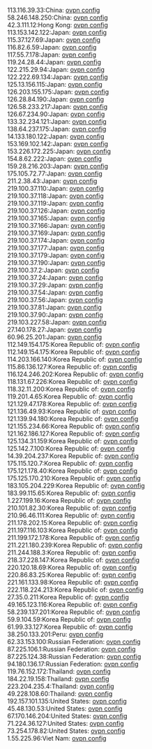 113.116.39.33:China: [ovpn config](vpn/113_116_39_33.ovpn)  
58.246.148.250:China: [ovpn config](vpn/58_246_148_250.ovpn)  
42.3.111.12:Hong Kong: [ovpn config](vpn/42_3_111_12.ovpn)  
113.153.142.122:Japan: [ovpn config](vpn/113_153_142_122.ovpn)  
115.37.127.69:Japan: [ovpn config](vpn/115_37_127_69.ovpn)  
116.82.6.59:Japan: [ovpn config](vpn/116_82_6_59.ovpn)  
117.55.7.178:Japan: [ovpn config](vpn/117_55_7_178.ovpn)  
119.24.28.44:Japan: [ovpn config](vpn/119_24_28_44.ovpn)  
122.215.29.94:Japan: [ovpn config](vpn/122_215_29_94.ovpn)  
122.222.69.134:Japan: [ovpn config](vpn/122_222_69_134.ovpn)  
125.13.156.115:Japan: [ovpn config](vpn/125_13_156_115.ovpn)  
126.203.155.175:Japan: [ovpn config](vpn/126_203_155_175.ovpn)  
126.28.84.190:Japan: [ovpn config](vpn/126_28_84_190.ovpn)  
126.58.233.217:Japan: [ovpn config](vpn/126_58_233_217.ovpn)  
126.67.234.90:Japan: [ovpn config](vpn/126_67_234_90.ovpn)  
133.32.234.121:Japan: [ovpn config](vpn/133_32_234_121.ovpn)  
138.64.237.175:Japan: [ovpn config](vpn/138_64_237_175.ovpn)  
14.133.180.122:Japan: [ovpn config](vpn/14_133_180_122.ovpn)  
153.169.102.142:Japan: [ovpn config](vpn/153_169_102_142.ovpn)  
153.226.172.225:Japan: [ovpn config](vpn/153_226_172_225.ovpn)  
154.8.62.222:Japan: [ovpn config](vpn/154_8_62_222.ovpn)  
159.28.216.203:Japan: [ovpn config](vpn/159_28_216_203.ovpn)  
175.105.72.77:Japan: [ovpn config](vpn/175_105_72_77.ovpn)  
211.2.38.43:Japan: [ovpn config](vpn/211_2_38_43.ovpn)  
219.100.37.110:Japan: [ovpn config](vpn/219_100_37_110.ovpn)  
219.100.37.118:Japan: [ovpn config](vpn/219_100_37_118.ovpn)  
219.100.37.119:Japan: [ovpn config](vpn/219_100_37_119.ovpn)  
219.100.37.126:Japan: [ovpn config](vpn/219_100_37_126.ovpn)  
219.100.37.165:Japan: [ovpn config](vpn/219_100_37_165.ovpn)  
219.100.37.166:Japan: [ovpn config](vpn/219_100_37_166.ovpn)  
219.100.37.169:Japan: [ovpn config](vpn/219_100_37_169.ovpn)  
219.100.37.174:Japan: [ovpn config](vpn/219_100_37_174.ovpn)  
219.100.37.177:Japan: [ovpn config](vpn/219_100_37_177.ovpn)  
219.100.37.179:Japan: [ovpn config](vpn/219_100_37_179.ovpn)  
219.100.37.190:Japan: [ovpn config](vpn/219_100_37_190.ovpn)  
219.100.37.2:Japan: [ovpn config](vpn/219_100_37_2.ovpn)  
219.100.37.24:Japan: [ovpn config](vpn/219_100_37_24.ovpn)  
219.100.37.29:Japan: [ovpn config](vpn/219_100_37_29.ovpn)  
219.100.37.54:Japan: [ovpn config](vpn/219_100_37_54.ovpn)  
219.100.37.56:Japan: [ovpn config](vpn/219_100_37_56.ovpn)  
219.100.37.81:Japan: [ovpn config](vpn/219_100_37_81.ovpn)  
219.100.37.90:Japan: [ovpn config](vpn/219_100_37_90.ovpn)  
219.103.227.58:Japan: [ovpn config](vpn/219_103_227_58.ovpn)  
27.140.178.27:Japan: [ovpn config](vpn/27_140_178_27.ovpn)  
60.96.25.201:Japan: [ovpn config](vpn/60_96_25_201.ovpn)  
112.149.154.175:Korea Republic of: [ovpn config](vpn/112_149_154_175.ovpn)  
112.149.154.175:Korea Republic of: [ovpn config](vpn/112_149_154_175.ovpn)  
114.203.166.140:Korea Republic of: [ovpn config](vpn/114_203_166_140.ovpn)  
115.86.136.127:Korea Republic of: [ovpn config](vpn/115_86_136_127.ovpn)  
116.124.246.202:Korea Republic of: [ovpn config](vpn/116_124_246_202.ovpn)  
118.131.67.226:Korea Republic of: [ovpn config](vpn/118_131_67_226.ovpn)  
118.32.11.200:Korea Republic of: [ovpn config](vpn/118_32_11_200.ovpn)  
119.201.4.65:Korea Republic of: [ovpn config](vpn/119_201_4_65.ovpn)  
121.129.47.178:Korea Republic of: [ovpn config](vpn/121_129_47_178.ovpn)  
121.136.49.93:Korea Republic of: [ovpn config](vpn/121_136_49_93.ovpn)  
121.139.94.180:Korea Republic of: [ovpn config](vpn/121_139_94_180.ovpn)  
121.155.234.66:Korea Republic of: [ovpn config](vpn/121_155_234_66.ovpn)  
121.162.186.127:Korea Republic of: [ovpn config](vpn/121_162_186_127.ovpn)  
125.134.31.159:Korea Republic of: [ovpn config](vpn/125_134_31_159.ovpn)  
125.142.7.100:Korea Republic of: [ovpn config](vpn/125_142_7_100.ovpn)  
14.39.204.237:Korea Republic of: [ovpn config](vpn/14_39_204_237.ovpn)  
175.115.120.7:Korea Republic of: [ovpn config](vpn/175_115_120_7.ovpn)  
175.121.178.40:Korea Republic of: [ovpn config](vpn/175_121_178_40.ovpn)  
175.125.170.210:Korea Republic of: [ovpn config](vpn/175_125_170_210.ovpn)  
183.105.204.229:Korea Republic of: [ovpn config](vpn/183_105_204_229.ovpn)  
183.99.115.65:Korea Republic of: [ovpn config](vpn/183_99_115_65.ovpn)  
1.227.199.16:Korea Republic of: [ovpn config](vpn/1_227_199_16.ovpn)  
210.101.82.30:Korea Republic of: [ovpn config](vpn/210_101_82_30.ovpn)  
210.96.46.111:Korea Republic of: [ovpn config](vpn/210_96_46_111.ovpn)  
211.178.202.15:Korea Republic of: [ovpn config](vpn/211_178_202_15.ovpn)  
211.197.116.103:Korea Republic of: [ovpn config](vpn/211_197_116_103.ovpn)  
211.199.172.178:Korea Republic of: [ovpn config](vpn/211_199_172_178.ovpn)  
211.221.180.239:Korea Republic of: [ovpn config](vpn/211_221_180_239.ovpn)  
211.244.188.3:Korea Republic of: [ovpn config](vpn/211_244_188_3.ovpn)  
218.37.228.147:Korea Republic of: [ovpn config](vpn/218_37_228_147.ovpn)  
220.120.18.69:Korea Republic of: [ovpn config](vpn/220_120_18_69.ovpn)  
220.86.83.25:Korea Republic of: [ovpn config](vpn/220_86_83_25.ovpn)  
221.161.133.98:Korea Republic of: [ovpn config](vpn/221_161_133_98.ovpn)  
222.118.224.213:Korea Republic of: [ovpn config](vpn/222_118_224_213.ovpn)  
27.35.0.211:Korea Republic of: [ovpn config](vpn/27_35_0_211.ovpn)  
49.165.123.116:Korea Republic of: [ovpn config](vpn/49_165_123_116.ovpn)  
58.239.137.201:Korea Republic of: [ovpn config](vpn/58_239_137_201.ovpn)  
59.9.104.59:Korea Republic of: [ovpn config](vpn/59_9_104_59.ovpn)  
61.99.33.127:Korea Republic of: [ovpn config](vpn/61_99_33_127.ovpn)  
38.250.133.201:Peru: [ovpn config](vpn/38_250_133_201.ovpn)  
62.33.153.100:Russian Federation: [ovpn config](vpn/62_33_153_100.ovpn)  
87.225.106.1:Russian Federation: [ovpn config](vpn/87_225_106_1.ovpn)  
87.225.124.38:Russian Federation: [ovpn config](vpn/87_225_124_38.ovpn)  
94.180.136.17:Russian Federation: [ovpn config](vpn/94_180_136_17.ovpn)  
119.76.152.172:Thailand: [ovpn config](vpn/119_76_152_172.ovpn)  
184.22.19.158:Thailand: [ovpn config](vpn/184_22_19_158.ovpn)  
223.204.235.4:Thailand: [ovpn config](vpn/223_204_235_4.ovpn)  
49.228.108.60:Thailand: [ovpn config](vpn/49_228_108_60.ovpn)  
192.157.101.135:United States: [ovpn config](vpn/192_157_101_135.ovpn)  
45.48.130.53:United States: [ovpn config](vpn/45_48_130_53.ovpn)  
67.170.146.204:United States: [ovpn config](vpn/67_170_146_204.ovpn)  
71.224.36.127:United States: [ovpn config](vpn/71_224_36_127.ovpn)  
73.254.178.82:United States: [ovpn config](vpn/73_254_178_82.ovpn)  
1.55.225.96:Viet Nam: [ovpn config](vpn/1_55_225_96.ovpn)  
